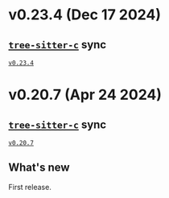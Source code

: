 # v0.23.4 (Dec 17 2024)

## [`tree-sitter-c`] sync

[`v0.23.4`](https://github.com/tree-sitter/tree-sitter-c/releases/tag/v0.23.4)

# v0.20.7 (Apr 24 2024)

## [`tree-sitter-c`] sync

[`v0.20.7`](https://github.com/tree-sitter/tree-sitter-c/releases/tag/v0.20.7)

## What's new

First release.

[`tree-sitter-c`]: https://github.com/tree-sitter/tree-sitter-c
